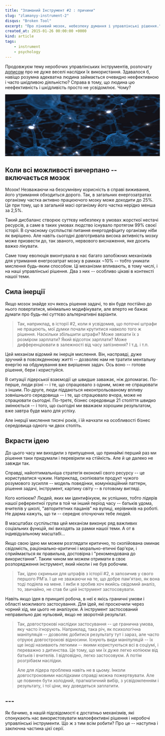 ```yaml
---
title: "Зламаний Інструмент #2 : причини"
slug: "zlamanyy-instrument-2"
disqus: "Broken Tool"
excerpt: "Про лінивий мозок, небезпеку думання і управлінські рішення."
created_at: 2015-01-26 00:00:00 +0000
kind: article
tags:
    - instrument
    - psychology
---
```


Продовжуєм тему неробочих управлінських інструментів, розпочату [дописом](../zlamanyy-instrument-1 "Зламаний Інструмент #1 : наслідки") про не дуже веселі наслідки їх використання.  Здавалося б, навіщо розумна адекватна людина займається очевидно неефективною і часто шкідливою діяльністю?  Справа в тому, що людина цю неефективність і шкідливість просто не усвідомлює.  Чому?

![CC BY-NC-SA 2.0 licensed photo from flickr.com by Birth Into Being](/assets/img/Neurons.jpg)


Коли всі можливості вичерпано -- включається мозок
--------------------------------------------------

Мозок!  Незважаючи на безсумнівну корисність в справі виживання, його утримання обходиться дорого.  Так, в загальних енергозатратах організму частка активно працюючого мозку може доходити до 25%.  Це при тому, що в загальній масі організму його частка нерідко менша за 2,5%.

Такий дисбаланс створює суттєву небезпеку в умовах жорсткої нестачі ресурсів, а саме в таких умовах людство існувало протягом 99% своєї історії.  В сучасному суспільстві питання енергодефіциту організму ніби як вирішено.  Але навіть сьогодні довготривала висока активність мозку може призвести до, так званого, нервового виснаження, яке досить важко лікувати.

Саме тому еволюція вмонтувала в нас багато запобіжних механізмів для утримання енегрозатрат мозку в рамках ~10% -- тобто уникати мислення будь-яким способом.  Ці механізми впливають, в тому числі, і на наші управлінські рішення. Два з них -- особливо цікаві в контексті нашої теми.


Сила інерції
------------

Якщо мозок знайде хоч якесь рішення задачі, то він буде постійно до нього повертатися, мінімально модифікувати, але вперто не бажає думати про будь-які суттєво альтернативні варіанти.

> Так, наприклад, в історії #2, коли я усвідомив, що поточні штрафи не працюють, мої думки почали крутитися навколо того ж рішення.  Наскільки збільшити штрафи?  Може звязати їх з розміром зарплати?  Який відсоток зарплати?  Може дифференціювати в залежності від часу запізнення?  І т.д. і т.п.

Цей механізм відомий як інерція мислення.  Він, насправді, дуже зручний в повсякденному житті -- дозволяє нам не тратити ментальну енергію на обдумування вже вирішених задач.  Ось воно -- готове рішення, бери і користуйся.  

В ситуації лідерської взаємодії це швидше заважає, ніж допомагає.   По-перше, люди різні -- і те, що спрацювало з одним, може не спрацювати з іншим.  По-друге, люди піддаються неконтрольованому впливу зовнішнього середовища -- і те, що спрацювало вчора, може не спрацювати сьогодні.  По-третє, бізнес середовище 21 століття швидко змінюється -- і того, що сьогодні ми вважаєм хорошим результатом, вже завтра буде мало для успіху.

Але інерції мислення тисячі років, і їй начхати на особливості бізнес середовища одного чи двох століть.


Вкрасти ідею
------------

До цього часу ми виходили з припущення, що принаймі перший раз ми рішення таки придумали і перевірили на стійкість.  Але й це далеко не завжди так.

Справді, найоптимальніша стратегія економії свого ресурсу -- це користуватися чужим.  Наприклад, скопіювати продукт чужого розумового зусилля -- модель поведінки, комунікаційний паттерн, рішення задачі, інструмент, картину світу  -- в готовому вигляді.

Кого копіюєм?  Людей, яких ми ідентифікуєм, як успішних, тобто лідерів нашої референтної групи в той чи інший період часу -- батьків удома, вчителів у школі, "авторитетних пацанів" на вулиці, керівників на роботі.  Не дарма кажуть, що ти -- середнє оточуючих тебе людей.

В масштабах суспільства цей механізм виконує ряд важливих соціальних функцій, які виходять за рамки нашої теми.  А от в індивідуальному масштабі...

Якщо свою ідею ми можем розглядати критично, то скопійована оминає свідомість, раціонально-критичні і морально-етичні бар'єри, і сприймається як правильна, достовірна і "рекомендована до використання".  Таким чином ми можем отримати в своє розпорядження інструмент, який ніколи і не був робочим.

> Так, ідею скриньки для штрафів з історії #2, я запозичив у свого першого PM'a.  І це не зважаючи на те, що добре пам'ятаю, як вона тоді подіяла на мене.   І якби я зробив хоч якийсь свідомий аналіз, то, звичайно, не став би цей інструмент застосовувати. 

Навіть якщо ідея в принципі робоча, в неї є якісь граничні умови і області можливого застосування.  Для ідей, які проскочили через чорний хід, ми цього не аналізуєм. А інструмент застосований неправильно дає нульовий, якщо не зворотній результат.

> Так, довгострокові наслідки застосування -- це гранична умова, яку часто ігнорують.  Наприклад, така річ, як психологічна маніпуляція -- дозволяє добитися результату тут і зараз, але часто отруює довгострокові відносини.  Існують види маніпуляцій -- їх ще іноді називають легкими -- якими користуються всі в соціумі, і переважно з дитинства.  Це тому, що ми їх дуже легко копіюєм від батьків і вчителів.  І відповідно, легко застосовуєм.  А потім розгрібаєм наслідки.  
>
> Але для лідера проблема навіть не в цьому.   Інколи довгостроковими наслідками справді можна пожертвувати.  Але це повинен бути холодний, прагматичний вибір, з усвідомленням і результату, і тої ціни, яку доведеться заплатити.

## ---

Як бачимо, в нашій підсвідомості є достатньо механізмів, які спонукають нас використовувати малоефективні рішення і неробочі управлінські інструменти.  Що ж з тим всім робити?  Про це -- наступна і заключна частина цієї серії.
